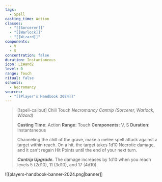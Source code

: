 ```yaml
---
tags:
  - Spell
casting_time: Action
classes:
  - "[[Sorcerer]]"
  - "[[Warlock]]"
  - "[[Wizard]]"
components:
  - V
  - S
concentration: false
duration: Instantaneous
icon: LiWand2
level: 0
range: Touch
ritual: false
schools:
  - Necromancy
sources: 
  - "[[Player's Handbook 2024]]"
---
```

>[!spell-callout] Chill Touch
>_Necromancy Cantrip (Sorcerer, Warlock, Wizard)_
>
>**Casting Time:** Action
>**Range:** Touch
>**Components:** V, S
>**Duration:** Instantaneous
>
>Channeling the chill of the grave, make a melee spell attack against a target within reach. On a hit, the target takes 1d10 Necrotic damage, and it can't regain Hit Points until the end of your next turn.
>
>**_Cantrip Upgrade._** The damage increases by 1d10 when you reach levels 5 (2d10), 11 (3d10), and 17 (4d10).


![[players-handbook-banner-2024.png|banner]]